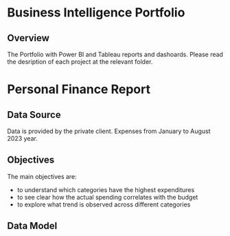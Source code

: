 # Business Intelligence Portfolio

## Overview

The Portfolio with Power BI and Tableau reports and dashoards. Please read the desription of each project at the relevant folder.

# Personal Finance Report

## Data Source
Data is provided by the private client. Expenses from January to August 2023 year.

## Objectives
The main objectives are:
* to understand which categories have the highest expenditures
* to see clear how the actual spending correlates with the budget
* to explore what trend is observed across different categories

## Data Model
